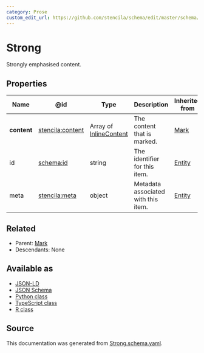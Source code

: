 ```yaml
---
category: Prose
custom_edit_url: https://github.com/stencila/schema/edit/master/schema/Strong.schema.yaml
---
```


# Strong

Strongly emphasised content.

## Properties

| Name        | @id                                                         | Type                                       | Description                         | Inherited from      |
| ----------- | ----------------------------------------------------------- | ------------------------------------------ | ----------------------------------- | ------------------- |
| **content** | [stencila:content](https://schema.stenci.la/content.jsonld) | Array of [InlineContent](InlineContent.md) | The content that is marked.         | [Mark](Mark.md)     |
| id          | [schema:id](https://schema.org/id)                          | string                                     | The identifier for this item.       | [Entity](Entity.md) |
| meta        | [stencila:meta](https://schema.stenci.la/meta.jsonld)       | object                                     | Metadata associated with this item. | [Entity](Entity.md) |

## Related

-   Parent: [Mark](Mark.md)
-   Descendants: None

## Available as

-   [JSON-LD](https://schema.stenci.la/Strong.jsonld)
-   [JSON Schema](https://schema.stenci.la/v1/Strong.schema.json)
-   [Python class](https://stencila.github.io/schema/py/docs/types.html#schema.types.Strong)
-   [TypeScript class](https://stencila.github.io/schema/ts/docs/interfaces/strong.html)
-   [R class](https://cran.r-project.org/web/packages/stencilaschema/stencilaschema.pdf)

## Source

This documentation was generated from [Strong.schema.yaml](https://github.com/stencila/schema/blob/master/schema/Strong.schema.yaml).
